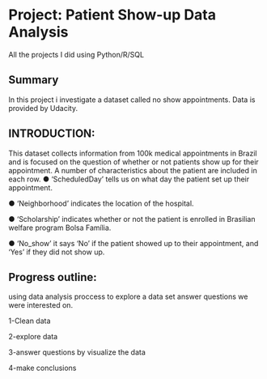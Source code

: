 # Project: Patient Show-up Data Analysis
All the projects I did using Python/R/SQL

## Summary
In this project i investigate a dataset called no show appointments. Data is provided by Udacity.

## INTRODUCTION:
This dataset collects information from 100k medical appointments in Brazil and is focused on the question of whether or not patients show up for their appointment. A number of characteristics about the patient are included in each row.
● ‘ScheduledDay’ tells us on what day the patient set up their appointment.

● ‘Neighborhood’ indicates the location of the hospital.

● ‘Scholarship’ indicates whether or not the patient is enrolled in Brasilian welfare program Bolsa Família.

● ‘No_show’ it says ‘No’ if the patient showed up to their appointment, and ‘Yes’ if they did not show up.

## Progress outline:
using data analysis proccess to explore a data set answer questions we were interested on.

1-Clean data

2-explore data

3-answer questions by visualize the data

4-make conclusions
